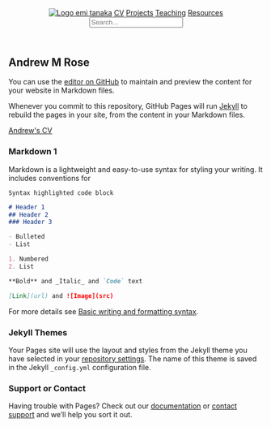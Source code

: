 <header class="header header--fixed" role="banner">
<nav class="distill-site-nav distill-site-header">
<div class="nav-left">
<a class="logo" href="https://andrewmrose.github.io/">
<img src="images/avatar.png" alt="Logo"/>
</a>
<a href="index.html" class="title">emi tanaka</a>
<a href="cv.html">CV</a>
<a href="projects.html">Projects</a>
<a href="teaching.html">Teaching</a>
<a href="resources.html">Resources</a>
<input id="distill-search" class="nav-search hidden" type="text" placeholder="Search..."/>
</div>
</nav>
</header>

## Andrew M Rose

You can use the [editor on GitHub](https://github.com/andrewmrose/andrewmrose.github.io/edit/main/index.md) to maintain and preview the content for your website in Markdown files.

Whenever you commit to this repository, GitHub Pages will run [Jekyll](https://jekyllrb.com/) to rebuild the pages in your site, from the content in your Markdown files.

<a href="https://andrewmrose.github.io/CV">Andrew's CV<a>

### Markdown 1

Markdown is a lightweight and easy-to-use syntax for styling your writing. It includes conventions for

```markdown
Syntax highlighted code block

# Header 1
## Header 2
### Header 3

- Bulleted
- List

1. Numbered
2. List

**Bold** and _Italic_ and `Code` text

[Link](url) and ![Image](src)
```

For more details see [Basic writing and formatting syntax](https://docs.github.com/en/github/writing-on-github/getting-started-with-writing-and-formatting-on-github/basic-writing-and-formatting-syntax).

### Jekyll Themes

Your Pages site will use the layout and styles from the Jekyll theme you have selected in your [repository settings](https://github.com/andrewmrose/andrewmrose.github.io/settings/pages). The name of this theme is saved in the Jekyll `_config.yml` configuration file.

### Support or Contact

Having trouble with Pages? Check out our [documentation](https://docs.github.com/categories/github-pages-basics/) or [contact support](https://support.github.com/contact) and we’ll help you sort it out.
